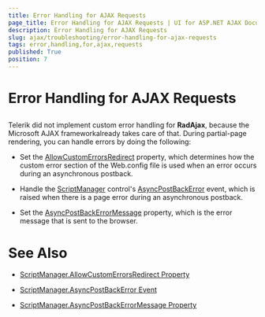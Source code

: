 ```yaml
---
title: Error Handling for AJAX Requests
page_title: Error Handling for AJAX Requests | UI for ASP.NET AJAX Documentation
description: Error Handling for AJAX Requests
slug: ajax/troubleshooting/error-handling-for-ajax-requests
tags: error,handling,for,ajax,requests
published: True
position: 7
---
```


# Error Handling for AJAX Requests



## 

Telerik did not implement custom error handling for __RadAjax__, because the Microsoft AJAX frameworkalready takes care of that. During partial-page rendering, you can handle errors by doing the following:

* Set the [AllowCustomErrorsRedirect](http://msdn.microsoft.com/en-us/library/system.web.ui.scriptmanager.allowcustomerrorsredirect.aspx) property, which determines how the custom error section of the Web.config file is used when an error occurs during an asynchronous postback.

* Handle the [ScriptManager](http://msdn.microsoft.com/en-us/library/bb398863.aspx) control's [AsyncPostBackError](http://msdn.microsoft.com/en-us/library/system.web.ui.scriptmanager.asyncpostbackerror.aspx) event, which is raised when there is a page error during an asynchronous postback.

* Set the [AsyncPostBackErrorMessage](http://msdn.microsoft.com/en-us/library/system.web.ui.scriptmanager.asyncpostbackerrormessage.aspx) property, which is the error message that is sent to the browser.

# See Also

 * [ScriptManager.AllowCustomErrorsRedirect Property](http://msdn.microsoft.com/en-us/library/system.web.ui.scriptmanager.allowcustomerrorsredirect.aspx)

 * [ScriptManager.AsyncPostBackError Event](http://msdn.microsoft.com/en-us/library/system.web.ui.scriptmanager.asyncpostbackerror.aspx)

 * [ScriptManager.AsyncPostBackErrorMessage Property](http://msdn.microsoft.com/en-us/library/system.web.ui.scriptmanager.asyncpostbackerrormessage.aspx)
